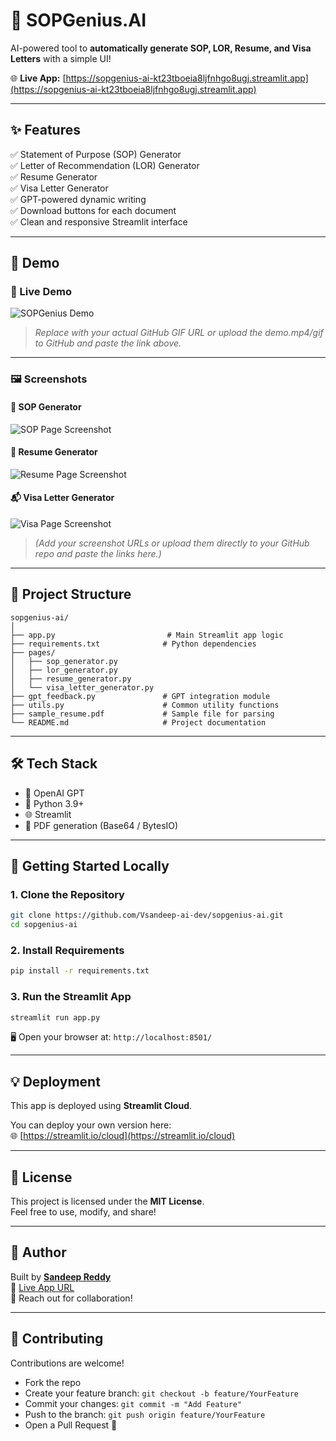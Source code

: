 # 🚀 SOPGenius.AI

AI-powered tool to **automatically generate SOP, LOR, Resume, and Visa Letters** with a simple UI!

🌐 **Live App:** [https://sopgenius-ai-kt23tboeia8ljfnhgo8ugj.streamlit.app](https://sopgenius-ai-kt23tboeia8ljfnhgo8ugj.streamlit.app)

---

## ✨ Features

✅ Statement of Purpose (SOP) Generator  
✅ Letter of Recommendation (LOR) Generator  
✅ Resume Generator  
✅ Visa Letter Generator  
✅ GPT-powered dynamic writing  
✅ Download buttons for each document  
✅ Clean and responsive Streamlit interface  

---

## 📸 Demo

### 🎥 Live Demo

![SOPGenius Demo](https://github.com/Vsandeep-ai-dev/sopgenius-ai/assets/your_demo_gif_id_here/demo.gif)

> *Replace with your actual GitHub GIF URL or upload the demo.mp4/gif to GitHub and paste the link above.*

---

### 🖼️ Screenshots

#### 📝 SOP Generator
![SOP Page Screenshot](https://github.com/Vsandeep-ai-dev/sopgenius-ai/assets/your_image_id_here/sop-page.png)

#### 📄 Resume Generator
![Resume Page Screenshot](https://github.com/Vsandeep-ai-dev/sopgenius-ai/assets/your_image_id_here/resume-page.png)

#### 📬 Visa Letter Generator
![Visa Page Screenshot](https://github.com/Vsandeep-ai-dev/sopgenius-ai/assets/your_image_id_here/visa-page.png)

> *(Add your screenshot URLs or upload them directly to your GitHub repo and paste the links here.)*

---

## 📁 Project Structure

```
sopgenius-ai/
│
├── app.py                         # Main Streamlit app logic
├── requirements.txt              # Python dependencies
├── pages/
│   ├── sop_generator.py
│   ├── lor_generator.py
│   ├── resume_generator.py
│   └── visa_letter_generator.py
├── gpt_feedback.py               # GPT integration module
├── utils.py                      # Common utility functions
├── sample_resume.pdf             # Sample file for parsing
└── README.md                     # Project documentation
```

---

## 🛠️ Tech Stack

- 🧠 OpenAI GPT
- 🐍 Python 3.9+
- 🌐 Streamlit
- 📄 PDF generation (Base64 / BytesIO)

---

## 🚀 Getting Started Locally

### 1. Clone the Repository

```bash
git clone https://github.com/Vsandeep-ai-dev/sopgenius-ai.git
cd sopgenius-ai
```

### 2. Install Requirements

```bash
pip install -r requirements.txt
```

### 3. Run the Streamlit App

```bash
streamlit run app.py
```

🖥 Open your browser at: `http://localhost:8501/`

---

## 💡 Deployment

This app is deployed using **Streamlit Cloud**.

You can deploy your own version here:  
🌐 [https://streamlit.io/cloud](https://streamlit.io/cloud)

---

## 📝 License

This project is licensed under the **MIT License**.  
Feel free to use, modify, and share!

---

## 👤 Author

Built by **[Sandeep Reddy](https://github.com/Vsandeep-ai-dev)**  
🔗 [Live App URL](https://sopgenius-ai-kt23tboeia8ljfnhgo8ugj.streamlit.app)  
📧 Reach out for collaboration!

---

## 🙌 Contributing

Contributions are welcome!

- Fork the repo
- Create your feature branch: `git checkout -b feature/YourFeature`
- Commit your changes: `git commit -m "Add Feature"`
- Push to the branch: `git push origin feature/YourFeature`
- Open a Pull Request 🚀

